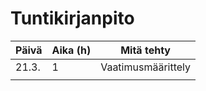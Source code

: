 # Tuntikirjanpito


|     Päivä     |   Aika (h)    |   Mitä tehty  |
| ------------- | ------------- | ------------- |
| 21.3.         |       1       |  Vaatimusmäärittely|
|               |               |               |
